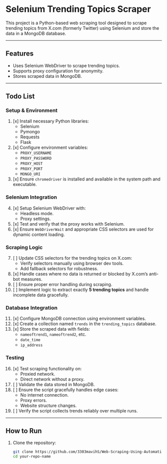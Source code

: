 # Selenium Trending Topics Scraper

This project is a Python-based web scraping tool designed to scrape trending topics from X.com (formerly Twitter) using Selenium and store the data in a MongoDB database.

---

## Features

- Uses Selenium WebDriver to scrape trending topics.
- Supports proxy configuration for anonymity.
- Stores scraped data in MongoDB.

---

## Todo List

### **Setup & Environment**

1. [x] Install necessary Python libraries:
   - Selenium
   - Pymongo
   - Requests
   - Flask
2. [x] Configure environment variables:
   - `PROXY_USERNAME`
   - `PROXY_PASSWORD`
   - `PROXY_HOST`
   - `PROXY_PORT`
   - `MONGO_URI`
3. [x] Ensure `chromedriver` is installed and available in the system path and executable.

### **Selenium Integration**

4. [x] Setup Selenium WebDriver with:
   - Headless mode.
   - Proxy settings.
5. [x] Test and verify that the proxy works with Selenium.
6. [x] Ensure `WebDriverWait` and appropriate CSS selectors are used for dynamic content loading.

### **Scraping Logic**

7. [ ] Update CSS selectors for the trending topics on X.com:
   - Verify selectors manually using browser dev tools.
   - Add fallback selectors for robustness.
8. [x] Handle cases where no data is returned or blocked by X.com’s anti-bot measures.
9. [ ] Ensure proper error handling during scraping.
10. [ ] Implement logic to extract exactly **5 trending topics** and handle incomplete data gracefully.

### **Database Integration**

11. [x] Configure MongoDB connection using environment variables.
12. [x] Create a collection named `trends` in the `trending_topics` database.
13. [x] Store the scraped data with fields:
    - `nameoftrend1`, `nameoftrend2`, etc.
    - `date_time`
    - `ip_address`

### **Testing**

16. [x] Test scraping functionality on:
    - Proxied network.
    - Direct network without a proxy.
17. [ ] Validate the data stored in MongoDB.
18. [ ] Ensure the script gracefully handles edge cases:
    - No internet connection.
    - Proxy errors.
    - Website structure changes.
19. [ ] Verify the script collects trends reliably over multiple runs.

---

## How to Run

1. Clone the repository:
   ```bash
   git clone https://github.com/3303mavihS/Web-Scraping-Using-Automation.git
   cd your-repo-name
   ```
